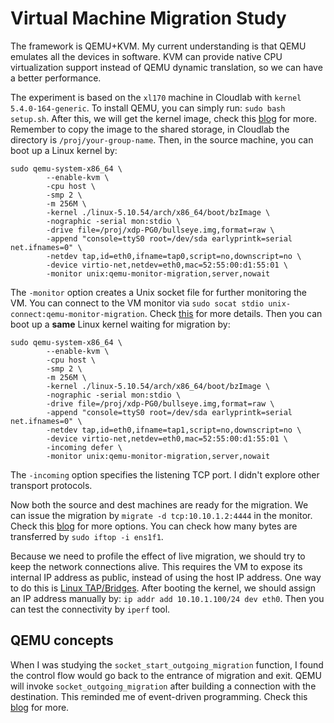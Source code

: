 # Virtual Machine Migration Study

The framework is QEMU+KVM. My current understanding is that QEMU emulates all the devices in software. KVM can provide native CPU virtualization support instead of QEMU dynamic translation, so we can have a better performance.

The experiment is based on the `xl170` machine in Cloudlab with `kernel 5.4.0-164-generic`. To install QEMU, you can simply run: `sudo bash setup.sh`. After this, we will get the kernel image, check this [blog](https://vccolombo.github.io/cybersecurity/linux-kernel-qemu-setup/) for more. Remember to copy the image to the shared storage, in Cloudlab the directory is `/proj/your-group-name`. Then, in the source machine, you can boot up a Linux kernel by:

```
sudo qemu-system-x86_64 \
		--enable-kvm \
		-cpu host \
		-smp 2 \
		-m 256M \
		-kernel ./linux-5.10.54/arch/x86_64/boot/bzImage \
		-nographic -serial mon:stdio \
		-drive file=/proj/xdp-PG0/bullseye.img,format=raw \
		-append "console=ttyS0 root=/dev/sda earlyprintk=serial net.ifnames=0" \
		-netdev tap,id=eth0,ifname=tap0,script=no,downscript=no \
		-device virtio-net,netdev=eth0,mac=52:55:00:d1:55:01 \
		-monitor unix:qemu-monitor-migration,server,nowait
```

The `-monitor` option creates a Unix socket file for further monitoring the VM. You can connect to the VM monitor via `sudo socat stdio unix-connect:qemu-monitor-migration`. Check [this](https://unix.stackexchange.com/questions/426652/connect-to-running-qemu-instance-with-qemu-monitor) for more details. Then you can boot up a **same** Linux kernel waiting for migration by:

```
sudo qemu-system-x86_64 \
		--enable-kvm \
		-cpu host \
		-smp 2 \
		-m 256M \
		-kernel ./linux-5.10.54/arch/x86_64/boot/bzImage \
		-nographic -serial mon:stdio \
		-drive file=/proj/xdp-PG0/bullseye.img,format=raw \
		-append "console=ttyS0 root=/dev/sda earlyprintk=serial net.ifnames=0" \
		-netdev tap,id=eth0,ifname=tap1,script=no,downscript=no \
		-device virtio-net,netdev=eth0,mac=52:55:00:d1:55:01 \
		-incoming defer \
		-monitor unix:qemu-monitor-migration,server,nowait
```

The `-incoming` option specifies the listening TCP port. I didn't explore other transport protocols. 

Now both the source and dest machines are ready for the migration. We can issue the migration by `migrate -d tcp:10.10.1.2:4444` in the monitor. Check this [blog](https://wiki.gentoo.org/wiki/QEMU/Options) for more options. You can check how many bytes are transferred by `sudo iftop -i ens1f1`.

Because we need to profile the effect of live migration, we should try to keep the network connections alive. This requires the VM to expose its internal IP address as public, instead of using the host IP address. One way to do this is [Linux TAP/Bridges](https://blog.stefan-koch.name/2020/10/25/qemu-public-ip-vm-with-tap). After booting the kernel, we should assign an IP address manually by: `ip addr add 10.10.1.100/24 dev eth0`. Then you can test the connectivity by `iperf` tool.

## QEMU concepts

When I was studying the `socket_start_outgoing_migration` function, I found the control flow would go back to the entrance of migration and exit. QEMU will invoke `socket_outgoing_migration` after building a connection with the destination. This reminded me of event-driven programming. Check this [blog](https://blog.vmsplice.net/2020/08/qemu-internals-event-loops.html) for more.